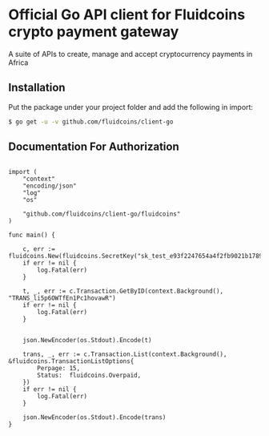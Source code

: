 # Official Go API client for Fluidcoins crypto payment gateway

A suite of APIs to create, manage and accept cryptocurrency payments in Africa

## Installation
Put the package under your project folder and add the following in import:
```sh
$ go get -u -v github.com/fluidcoins/client-go
```

## Documentation For Authorization

```golang

import (
	"context"
	"encoding/json"
	"log"
	"os"

	"github.com/fluidcoins/client-go/fluidcoins"
)

func main() {

	c, err := fluidcoins.New(fluidcoins.SecretKey("sk_test_e93f2247654a4f2fb9021b1789b00a8c"))
	if err != nil {
		log.Fatal(err)
	}

	t, _, err := c.Transaction.GetByID(context.Background(), "TRANS_li5p6OWTfEn1Pc1hovawR")
	if err != nil {
	    log.Fatal(err)
	}


	json.NewEncoder(os.Stdout).Encode(t)

	trans, _, err := c.Transaction.List(context.Background(), &fluidcoins.TransactionListOptions{
		Perpage: 15,
		Status:  fluidcoins.Overpaid,
	})
	if err != nil {
		log.Fatal(err)
	}

	json.NewEncoder(os.Stdout).Encode(trans)
}
```

